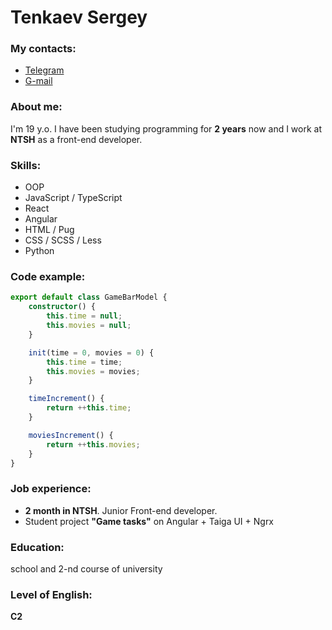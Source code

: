 # Tenkaev Sergey

### My contacts:

- [Telegram](https://t.me/serg_3str)
- [G-mail](mailto:3str.webdev@gmail.com)

### About me:

I'm 19 y.o. I have been studying programming for **2 years** now and I work at **NTSH** as a front-end developer.

### Skills:

- OOP
- JavaScript / TypeScript
- React
- Angular
- HTML / Pug
- CSS / SCSS / Less
- Python

### Code example:

```ts
export default class GameBarModel {
	constructor() {
		this.time = null;
		this.movies = null;
	}

	init(time = 0, movies = 0) {
		this.time = time;
		this.movies = movies;
	}

	timeIncrement() {
		return ++this.time;
	}

	moviesIncrement() {
		return ++this.movies;
	}
}
```

### Job experience:

- **2 month in NTSH**. Junior Front-end developer.
- Student project **"Game tasks"** on Angular + Taiga UI + Ngrx

### Education:

school and 2-nd course of university

### Level of English:

**C2**
